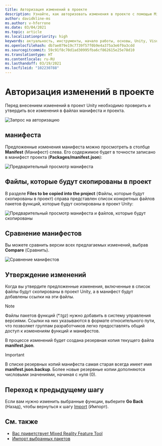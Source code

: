 ```yaml
---
title: Авторизация изменений в проекте
description: Узнайте, как авторизовать изменения в проекте с помощью Mixed Reality Feature Tool при разработке решений для HoloLens и виртуальной реальности.
author: davidkline-ms
ms.author: v-hferrone
ms.date: 03/04/2021
ms.topic: article
ms.localizationpriority: high
keywords: актуальность, инструменты, начало работы, основы, Unity, Visual Studio, набор средств, гарнитура смешанной реальности, гарнитура Windows Mixed Reality, гарнитура виртуальной реальности, установка, Windows, HoloLens, эмулятор, Unreal, OpenXR
ms.openlocfilehash: db7ae079e19c7739f57f0b9e4a375a3e6f9a3cdd
ms.sourcegitcommit: 59c91f8c70d1ad30995fba6cf862615e25e78d10
ms.translationtype: HT
ms.contentlocale: ru-RU
ms.lasthandoff: 03/19/2021
ms.locfileid: "102230788"
---
```

# <a name="authorizing-project-changes"></a>Авторизация изменений в проекте

Перед внесением изменений в проект Unity необходимо проверить и утвердить все изменения в файлах манифеста и проекта.

![Запрос на авторизацию](images/FeatureToolApprovalRequest.png)

## <a name="manifest"></a>манифеста

Предложенные изменения манифеста можно просмотреть в столбце **Manifest** (Манифест) слева. Его содержимое будет в точности записано в манифест проекта (**Packages/manifest.json**):

![Предварительный просмотр манифеста](images/ManifestPreview.png)

## <a name="files-to-be-copied-into-the-project"></a>Файлы, которые будут скопированы в проект

В разделе **Files to be copied into the project** (Файлы, которые будут скопированы в проект) справа представлен список конкретных файлов пакетов функций, которые будут скопированы в проект Unity:

![Предварительный просмотр манифеста и файлов, которые будут скопированы](images/FilesToCopy.png)

## <a name="compare-manifests"></a>Сравнение манифестов

Вы можете сравнить версии всех предлагаемых изменений, выбрав **Compare** (Сравнить).

![Сравнение манифестов](images/FeatureToolCompareManifest.png)

## <a name="approving-changes"></a>Утверждение изменений

Когда вы утвердите предложенные изменения, включенные в список файлы будут скопированы в проект Unity, а в манифест будут добавлены ссылки на эти файлы.

> [!NOTE]
> Файлы пакетов функций (*.tgz) нужно добавить в систему управления версиями. Ссылки на них указываются в формате относительного пути, что позволяет группам разработчиков легко предоставлять общий доступ к изменениям функций и манифестов.

 В процессе изменений будет создана резервная копия текущего файла **manifest.json**.

> [!IMPORTANT]
> В списке резервных копий манифеста самая старая всегда имеет имя **manifest.json.backup**. Более новые резервные копии дополняются числовыми значениями, начиная с нуля (0).

## <a name="going-back-to-the-previous-step"></a>Переход к предыдущему шагу

Если вам нужно изменить выбранные функции, выберите **Go Back** (Назад), чтобы вернуться к шагу [Import](importing-features.md) (Импорт).

## <a name="see-also"></a>См. также

- [Вас приветствует Mixed Reality Feature Tool](welcome-to-mr-feature-tool.md)
- [Импорт выбранных пакетов](importing-features.md)
